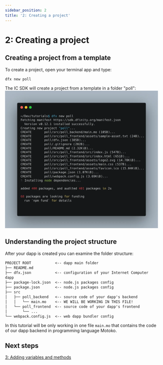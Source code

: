 ```yaml
---
sidebar_position: 2
title: '2: Creating a project'
---
```


# 2: Creating a project

## Creating a project from a template

To create a project, open your terminal app and type:

```bash
dfx new poll
```

The IC SDK will create a project from a template in a folder "poll":
![dfx new poll terminal image](./_attachments/dfx_new.webp)

## Understanding the project structure

After your dapp is created you can examine the folder structure:

```
PROJECT ROOT           <-- dapp main folder
├── README.md
├── dfx.json           <-- configuration of your Internet Computer dapp
├── package-lock.json  <-- node.js packages config
├── package.json       <-- node.js packages config
├── src
│   ├── poll_backend   <-- source code of your dapp's backend
│   │   └── main.mo    <-- WE WILL BE WORKING IN THIS FILE!
│   └── poll_frontend  <-- source code of your dapp's frontend
│       └── ...
└── webpack.config.js  <-- web dapp bundler config
```

In this tutorial will be only working in one file `main.mo` that contains the code of our dapp backend in programming
language Motoko.

## Next steps

[3: Adding variables and methods](03_adding-variables-and-methods.md)
